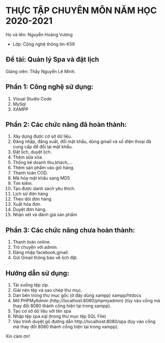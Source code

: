 # THỰC TẬP CHUYÊN MÔN NĂM HỌC 2020-2021
Họ và tên: Nguyễn Hoàng Vương
     
* Lớp: Công nghệ thông tin-K59

## Đề tài: Quản lý Spa và đặt lịch
Giảng viên: Thầy Nguyễn Lê Minh. 

## Phần 1: Công nghệ sử dụng:
1. Visual Studio Code
2. MySql
3. XAMPP

## Phần 2: Các chức năng đã hoàn thành:
1. Xây dựng được cơ sở dữ liệu.
2. Đăng nhập, đăng xuất, đổi mật khẩu, dùng gmail và số điện thoại đã cung cấp để đổi lại mật khẩu.
3. Đặt lịch, duyệt lịch.
4. Thêm sửa xóa.
5. Thống kê doanh thu,khách,...
6. Thêm sản phẩm vào giỏ hàng.
7. Thanh toán COD.
8. Mã hóa mật khẩu sang MD5
9. Tìm kiếm.
10. Tạo được danh sách yêu thích.
11. Lịch sử đơn hàng
12. Theo dõi đơn hàng
14. Xuất hóa đơn.
15. Duyệt đơn hàng.
16. Nhận xét và đánh giá sản phẩm


## Phần 3: Các chức năng chưa hoàn thành:
1. Thanh toán online.
2. Trò chuyện với admin.
3. Đăng nhập facebook,gmail.
4. Gửi Gmail thông báo về lịch đặt.

## Hướng dẫn sử dụng:
1. Tải xuống tệp zip.
2. Giải nén tệp và sao chép thư mục.
3. Dán bên trong thư mục gốc (ở đây dùng xampp)  xampp/htdocs
4. Mở PHPMyAdmin (http://localhost:8080/phpmyadmin) (tùy vào cổng mà thay đổi 8080 thành cổng hiện tại trong xampp).
5. Tạo cơ sở dữ liệu với tên spa
6. Nhập tệp spa.sql (trong thư mục tệp SQL File)
7. Vào trình duyệt gõ đường dẫn http://localhost:8080/spa  (tùy vào cổng mà thay đổi 8080 thành cổng hiện tại trong xampp).


Xin cám ơn!

